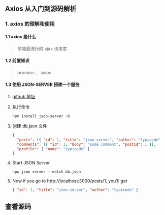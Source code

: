 ## Axios 从入门到源码解析

### 1. axios 的理解和使用

#### 1.1 axios 是什么

> 前端最流行的 ajax 请求库

#### 1.2 前置知识

> promise 、 axios

#### 1.3 使用 JSON-SERVER 搭建一个服务

1. [github 地址](https://github.com/typicode/json-server)

2. 执行命令

   ```code
   npm install json-server -D
   ```

3. 创建 db.json 文件

   ```json
   {
     "posts": [{ "id": 1, "title": "json-server", "author": "typicode" }],
     "comments": [{ "id": 1, "body": "some comment", "postId": 1 }],
     "profile": { "name": "typicode" }
   }
   ```

4. Start JSON Server

   ```code
   npx json server --watch db.json
   ```

5. Now if you go to http://localhost:3000/posts/1, you'll get

   ```json
   { "id": 1, "title": "json-server", "author": "typicode" }
   ```

## 查看源码
